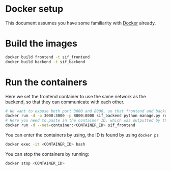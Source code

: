 # Docker setup

This document assumes you have some familiarity with [Docker](https://docs.docker.com/) already.

# Build the images

```bash
docker build frontend -t sif_frontend
docker build backend -t sif_backend 
```

# Run the containers

Here we set the frontend container to use the same network as the backend, so that they can communicate with each other. 

```bash
# We want to expose both port 3000 and 8000, so that frontend and backend is available, running in detached mode.
docker run -d -p 3000:3000 -p 8000:8000 sif_backend python manage.py runserver 0.0.0.0:8000
# Here you need to paste in the container ID, which was outputted by the previous command
docker run -d --net=container:<CONTAINER_ID> sif_frontend
```

You can enter the containers by using, the ID is found by using `docker ps`
```bash
docker exec -it <CONTAINER_ID> bash
```

You can stop the containers by running:
```bash
docker stop <CONTAINER_ID>
```
